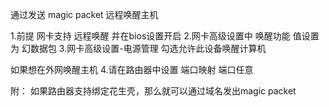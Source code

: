 通过发送 magic packet  远程唤醒主机

1.前提   网卡支持 远程唤醒  并在bios设置开启
2.网卡高级设置中  唤醒功能 值设置为  幻数据包
3.网卡高级设置-电源管理 勾选允许此设备唤醒计算机

如果想在外网唤醒主机
4.请在路由器中设置 端口映射  端口任意

附： 如果路由器支持绑定花生壳，那么就可以通过域名发出magic packet

